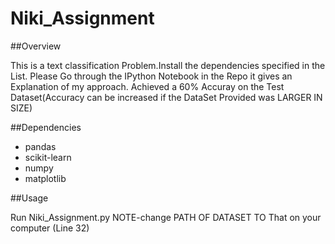 # Niki_Assignment

##Overview

This is a text classification Problem.Install the dependencies specified in the List. Please Go through the IPython Notebook in the Repo it gives an Explanation of my approach.
Achieved a 60% Accuray on the Test Dataset(Accuracy can be increased if the DataSet Provided was LARGER IN SIZE)

##Dependencies

* pandas
* scikit-learn
* numpy
* matplotlib

##Usage

Run Niki_Assignment.py 
NOTE-change PATH OF DATASET TO That on your computer (Line 32)
